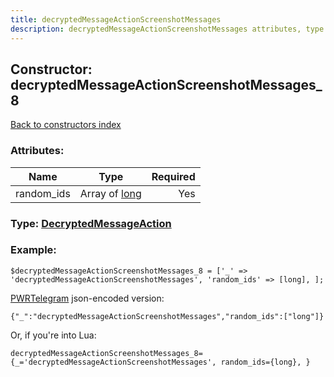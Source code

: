 ```yaml
---
title: decryptedMessageActionScreenshotMessages
description: decryptedMessageActionScreenshotMessages attributes, type and example
---
```

## Constructor: decryptedMessageActionScreenshotMessages\_8  
[Back to constructors index](index.md)



### Attributes:

| Name     |    Type       | Required |
|----------|:-------------:|---------:|
|random\_ids|Array of [long](../types/long.md) | Yes|



### Type: [DecryptedMessageAction](../types/DecryptedMessageAction.md)


### Example:

```
$decryptedMessageActionScreenshotMessages_8 = ['_' => 'decryptedMessageActionScreenshotMessages', 'random_ids' => [long], ];
```  

[PWRTelegram](https://pwrtelegram.xyz) json-encoded version:

```
{"_":"decryptedMessageActionScreenshotMessages","random_ids":["long"]}
```


Or, if you're into Lua:  


```
decryptedMessageActionScreenshotMessages_8={_='decryptedMessageActionScreenshotMessages', random_ids={long}, }

```


